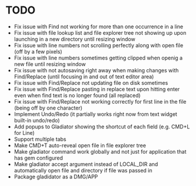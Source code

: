 # TODO

- Fix issue with Find not working for more than one occurrence in a line
- Fix issue with file lookup list and file explorer tree not showing up upon launching in a new directory until resizing window
- Fix issue with line numbers not scrolling perfectly along with open file (off by a few pixels)
- Fix issue with line numbers sometimes getting clipped when openig a new file until resizing window
- Fix issue with not autosaving right away when making changes with Find/Replace (until focusing in and out of text editor area)
- Fix issue with Find/Replace not updating file on disk sometimes
- Fix issue with Find/Replace pasting in replace text upon hitting enter even when find text is no longer found (all replaced) 
- Fix issue with Find/Replace not working correctly for first line in the file (being off by one character)
- Implement Undo/Redo (it partially works right now from text widget built-in undo/redo)
- Add popups to Gladiator showing the shortcut of each field (e.g. CMD+L for Line)
- Support multiple tabs
- Make CMD+T auto-reveal open file in file explorer tree
- Make gladiator command work globally and not just for application that has gem configured
- Make gladiator accept argument instead of LOCAL_DIR and automatically open file and directory if file was passed in
- Package gladidator as a DMG/APP
